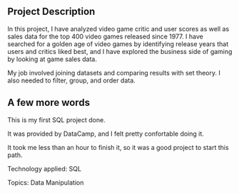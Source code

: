 ## Project Description
In this project, I have analyzed video game critic and user scores as well as sales data for the top 400 video games released since 1977. I have searched for a golden age of video games by identifying release years that users and critics liked best, and I have explored the business side of gaming by looking at game sales data.

My job involved joining datasets and comparing results with set theory. I also needed to filter, group, and order data.

## A few more words
This is my first SQL project done. 

It was provided by DataCamp, and I felt pretty confortable doing it.

It took me less than an hour to finish it, so it was a good project to start this path.

Technology applied: SQL

Topics: Data Manipulation  
